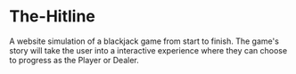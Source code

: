 # The-Hitline
A website simulation of a blackjack game from start to finish. The game's story will take the user into a interactive experience where they can choose to progress as the Player or Dealer.
